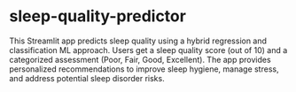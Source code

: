 # sleep-quality-predictor
This Streamlit app predicts sleep quality using a hybrid regression and classification ML approach. Users get a sleep quality score (out of 10) and a categorized assessment (Poor, Fair, Good, Excellent). The app provides personalized recommendations to improve sleep hygiene, manage stress, and address potential sleep disorder risks.
